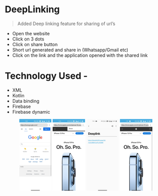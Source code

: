 # DeepLinking

> Added Deep linking feature for sharing of url’s

* Open the website
* Click on 3 dots
* Click on share button
* Short url generated and share in (Whatsapp/Gmail etc)
* Click on the link and the application opened with the shared link

# Technology Used -

* XML
* Kotlin
* Data binding
* Firebase
* Firebase dynamic

<p align="center">
 <img src="https://github.com/SakshamSharma2026/DeepLinking/blob/main/images/image_1.jpeg" width="20%" height="20%"/>
 <img src="https://github.com/SakshamSharma2026/DeepLinking/blob/main/images/image_2.jpeg" width="20%" height="20%"/>
 <img src="https://github.com/SakshamSharma2026/DeepLinking/blob/main/images/image_3.jpeg" width="20%" height="20%"/>
 <img src="https://github.com/SakshamSharma2026/DeepLinking/blob/main/images/image_4.jpeg" width="20%" height="20%"/>
</p>